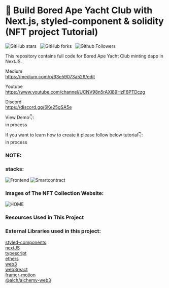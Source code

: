 # 🔴 Build Bored Ape Yacht Club with Next.js, styled-component & solidity (NFT project Tutorial)

![GitHub stars](https://img.shields.io/github/stars/nft-utilz/MD_minting_website_frontend?style=social&logo=ApacheSpark&label=Stars&maxAge=2592000)&nbsp;&nbsp;
![GitHub forks](https://img.shields.io/github/forks/nft-utilz/MD_minting_website_frontend?style=social&logo=KashFlow)&nbsp;&nbsp;
![Github Followers](https://img.shields.io/github/followers/nft-utilz.svg?style=social&label=Follow&maxAge=2592000)&nbsp;&nbsp;<br />

This repository contains full code for Bored Ape Yacht Club minting dapp in NextJS. <br />

Medium <br />
https://medium.com/p/63e59073a529/edit <br />

Youtube <br />
https://www.youtube.com/channel/UCNV98n5rAXl89HzF6PTDczg <br />

Discord <br />
https://discord.gg/6Ke25gSA5e <br />

View Demo👇: <br />
in process
<!-- https://the-weirdos.netlify.app/ <br /> -->


If you want to learn how to create it please follow below tutorial👇: <br />
in process
<!--https://youtu.be/edr2o59Twrs <br /> -->
<!-- https://www.youtube.com/channel/UCNV98n5rAXl89HzF6PTDczg<br /> -->
<!-- [![YouTube Video Views](https://img.shields.io/youtube/views/edr2o59Twrs?style=social)](https://www.youtube.com/channel/UCNV98n5rAXl89HzF6PTDczg)<br /> -->


### NOTE:  <br />
 
 ### stacks:

![Frontend](https://github.com/nft-utilz/MD_minting_website_frontend/blob/main/readme-images/carbon.png)
![Smartcontract](https://github.com/nft-utilz/MD_minting_website_frontend/blob/main/readme-images/carbon-sm.png)



### Images of The NFT Collection Website:

![HOME](https://github.com/nft-utilz/MD_minting_website_frontend/blob/main/readme-images/minting-dapp-screen.png)
 


### Resources Used in This Project

<!-- Character Figures: https://bigheads.io/ <br /> -->
<!-- Fonts: https://fontsource.org/ <br /> -->
<!-- Svg Icons From: https://icons8.com & https://freesvg.org/   <br /> -->

### External Libraries used in this project: 

[styled-components](https://styled-components.com/docs/advanced) <br />
[nextJS](https://nextjs.org/) <br />
[typescript](https://www.typescriptlang.org/) <br />
[ethers](https://www.npmjs.com/package/ethers) <br />
[web3](https://www.npmjs.com/package/web3) <br />
[web3react](https://github.com/NoahZinsmeister/web3-react) <br />
[framer-motion](https://www.npmjs.com/package/framer-motion) <br />
[@alch/alchemy-web3](https://www.npmjs.com/package/@alch/alchemy-web3) <br />
 


 
